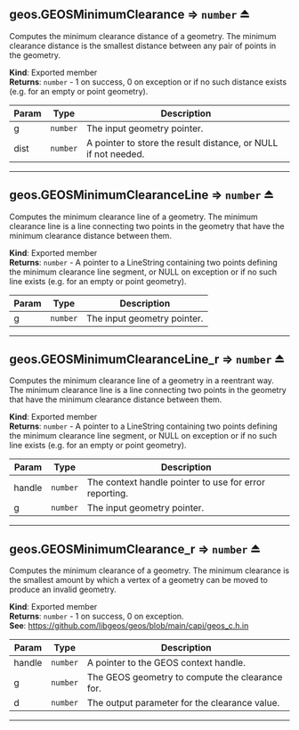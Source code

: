 <a name="exp_module_geos--geos.GEOSMinimumClearance"></a>

## geos.GEOSMinimumClearance ⇒ <code>number</code> ⏏
Computes the minimum clearance distance of a geometry.
The minimum clearance distance is the smallest distance between any pair of points in the geometry.

**Kind**: Exported member  
**Returns**: <code>number</code> - 1 on success, 0 on exception or if no such distance exists (e.g. for an empty or point geometry).  

| Param | Type | Description |
| --- | --- | --- |
| g | <code>number</code> | The input geometry pointer. |
| dist | <code>number</code> | A pointer to store the result distance, or NULL if not needed. |


---
<a name="exp_module_geos--geos.GEOSMinimumClearanceLine"></a>

## geos.GEOSMinimumClearanceLine ⇒ <code>number</code> ⏏
Computes the minimum clearance line of a geometry.
The minimum clearance line is a line connecting two points in the geometry that have the minimum clearance distance between them.

**Kind**: Exported member  
**Returns**: <code>number</code> - A pointer to a LineString containing two points defining the minimum clearance line segment, or NULL on exception or if no such line exists (e.g. for an empty or point geometry).  

| Param | Type | Description |
| --- | --- | --- |
| g | <code>number</code> | The input geometry pointer. |


---
<a name="exp_module_geos--geos.GEOSMinimumClearanceLine_r"></a>

## geos.GEOSMinimumClearanceLine\_r ⇒ <code>number</code> ⏏
Computes the minimum clearance line of a geometry in a reentrant way.
The minimum clearance line is a line connecting two points in the geometry that have the minimum clearance distance between them.

**Kind**: Exported member  
**Returns**: <code>number</code> - A pointer to a LineString containing two points defining the minimum clearance line segment, or NULL on exception or if no such line exists (e.g. for an empty or point geometry).  

| Param | Type | Description |
| --- | --- | --- |
| handle | <code>number</code> | The context handle pointer to use for error reporting. |
| g | <code>number</code> | The input geometry pointer. |


---
<a name="exp_module_geos--geos.GEOSMinimumClearance_r"></a>

## geos.GEOSMinimumClearance\_r ⇒ <code>number</code> ⏏
Computes the minimum clearance of a geometry.
The minimum clearance is the smallest amount by which
a vertex of a geometry can be moved to produce an invalid geometry.

**Kind**: Exported member  
**Returns**: <code>number</code> - 1 on success, 0 on exception.  
**See**: https://github.com/libgeos/geos/blob/main/capi/geos_c.h.in  

| Param | Type | Description |
| --- | --- | --- |
| handle | <code>number</code> | A pointer to the GEOS context handle. |
| g | <code>number</code> | The GEOS geometry to compute the clearance for. |
| d | <code>number</code> | The output parameter for the clearance value. |


---
